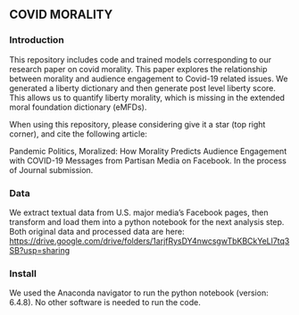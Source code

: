 ## COVID MORALITY

### Introduction

This repository includes code and trained models corresponding to our research paper on covid morality. This paper explores the relationship between morality and audience engagement to Covid-19 related issues. We generated a liberty dictionary and then generate post level liberty score. This allows us to quantify liberty morality, which is missing in the extended moral foundation dictionary (eMFDs). 

When using this repository, please considering give it a star (top right corner), and cite the following article: 

Pandemic Politics, Moralized: How Morality Predicts Audience Engagement with COVID-19 Messages from Partisan Media on Facebook. In the process of Journal submission. 

### Data
We extract textual data from U.S. major media’s Facebook pages, then transform and load them into a python notebook for the next analysis step. Both original data and processed data are here: 
https://drive.google.com/drive/folders/1arjfRysDY4nwcsgwTbKBCkYeLl7tq3SB?usp=sharing

### Install
We used the Anaconda navigator to run the python notebook (version: 6.4.8). No other software is needed to run the code.
